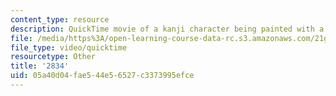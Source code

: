 ```yaml
---
content_type: resource
description: QuickTime movie of a kanji character being painted with a brush.
file: /media/https%3A/open-learning-course-data-rc.s3.amazonaws.com/21g-504-japanese-iv-spring-2009/05a40d04fae544e56527c3373995efce_2834.mov
file_type: video/quicktime
resourcetype: Other
title: '2834'
uid: 05a40d04-fae5-44e5-6527-c3373995efce
---
```

